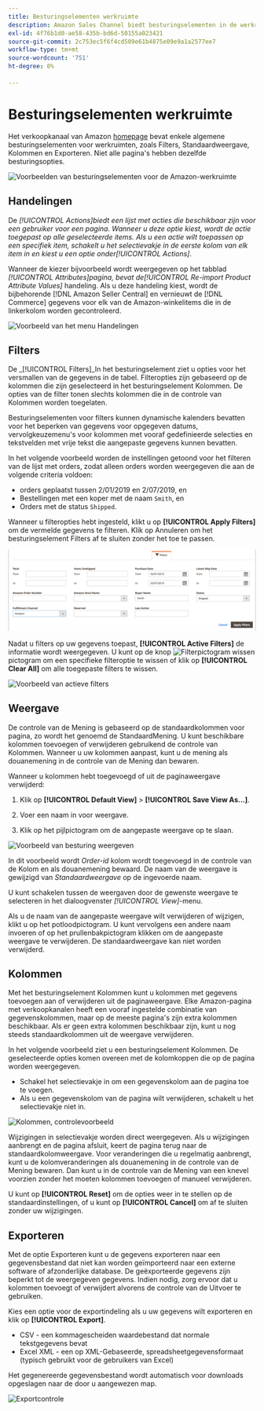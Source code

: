 ```yaml
---
title: Besturingselementen werkruimte
description: Amazon Sales Channel biedt besturingselementen in de werkruimte waarmee u lijsten kunt zoeken, informatie kunt bekijken en eenvoudig handelingen kunt toepassen.
exl-id: 4f76b1d0-ae58-435b-bd6d-50155a023421
source-git-commit: 2c753ec5f6f4cd509e61b4875e09e9a1a2577ee7
workflow-type: tm+mt
source-wordcount: '751'
ht-degree: 0%

---
```


# Besturingselementen werkruimte

Het verkoopkanaal van Amazon [homepage](./amazon-sales-channel-home.md) bevat enkele algemene besturingselementen voor werkruimten, zoals Filters, Standaardweergave, Kolommen en Exporteren. Niet alle pagina&#39;s hebben dezelfde besturingsopties.

![Voorbeelden van besturingselementen voor de Amazon-werkruimte](assets/amazon-workspace-controls.png)

## Handelingen

De _[!UICONTROL Actions]_biedt een lijst met acties die beschikbaar zijn voor een gebruiker voor een pagina. Wanneer u deze optie kiest, wordt de actie toegepast op alle geselecteerde items. Als u een actie wilt toepassen op een specifiek item, schakelt u het selectievakje in de eerste kolom van elk item in en kiest u een optie onder_[!UICONTROL Actions]_.

Wanneer de kiezer bijvoorbeeld wordt weergegeven op het tabblad _[!UICONTROL Attributes]_pagina, bevat de_[!UICONTROL Re-import Product Attribute Values]_ handeling. Als u deze handeling kiest, wordt de bijbehorende [!DNL Amazon Seller Central] en vernieuwt de [!DNL Commerce] gegevens voor elk van de Amazon-winkelitems die in de linkerkolom worden gecontroleerd.

![Voorbeeld van het menu Handelingen](assets/amazon-sales-channel-home-actions-option.png)

## Filters

De _[!UICONTROL Filters]_In het besturingselement ziet u opties voor het versmallen van de gegevens in de tabel. Filteropties zijn gebaseerd op de kolommen die zijn geselecteerd in het besturingselement Kolommen. De opties van de filter tonen slechts kolommen die in de controle van Kolommen worden toegelaten.

Besturingselementen voor filters kunnen dynamische kalenders bevatten voor het beperken van gegevens voor opgegeven datums, vervolgkeuzemenu&#39;s voor kolommen met vooraf gedefinieerde selecties en tekstvelden met vrije tekst die aangepaste gegevens kunnen bevatten.

In het volgende voorbeeld worden de instellingen getoond voor het filteren van de lijst met orders, zodat alleen orders worden weergegeven die aan de volgende criteria voldoen:

- orders geplaatst tussen 2/01/2019 en 2/07/2019, en
- Bestellingen met een koper met de naam `Smith`, en
- Orders met de status `Shipped`.

Wanneer u filteropties hebt ingesteld, klikt u op **[!UICONTROL Apply Filters]** om de vermelde gegevens te filteren. Klik op Annuleren om het besturingselement Filters af te sluiten zonder het toe te passen.

![Voorbeeld van filterbesturing](assets/workspace-controls-filters.png)

Nadat u filters op uw gegevens toepast, **[!UICONTROL Active Filters]** de informatie wordt weergegeven. U kunt op de knop ![Filterpictogram wissen](assets/x-icon-clear-filters.png) pictogram om een specifieke filteroptie te wissen of klik op **[!UICONTROL Clear All]** om alle toegepaste filters te wissen.

![Voorbeeld van actieve filters](assets/applied-filters-line.png)

## Weergave

De controle van de Mening is gebaseerd op de standaardkolommen voor pagina, zo wordt het genoemd de StandaardMening. U kunt beschikbare kolommen toevoegen of verwijderen gebruikend de controle van Kolommen. Wanneer u uw kolommen aanpast, kunt u de mening als douanemening in de controle van de Mening dan bewaren.

Wanneer u kolommen hebt toegevoegd of uit de paginaweergave verwijderd:

1. Klik op **[!UICONTROL Default View]** > **[!UICONTROL Save View As...]**.

1. Voer een naam in voor weergave.

1. Klik op het pijlpictogram om de aangepaste weergave op te slaan.

![Voorbeeld van besturing weergeven](assets/workspace-controls-view.png)

In dit voorbeeld wordt _Order-id_ kolom wordt toegevoegd in de controle van de Kolom en als douanemening bewaard. De naam van de weergave is gewijzigd van _Standaardweergave_ op de ingevoerde naam.

U kunt schakelen tussen de weergaven door de gewenste weergave te selecteren in het dialoogvenster _[!UICONTROL View]_-menu.

Als u de naam van de aangepaste weergave wilt verwijderen of wijzigen, klikt u op het potloodpictogram. U kunt vervolgens een andere naam invoeren of op het prullenbakpictogram klikken om de aangepaste weergave te verwijderen. De standaardweergave kan niet worden verwijderd.

## Kolommen

Met het besturingselement Kolommen kunt u kolommen met gegevens toevoegen aan of verwijderen uit de paginaweergave. Elke Amazon-pagina met verkoopkanalen heeft een vooraf ingestelde combinatie van gegevenskolommen, maar op de meeste pagina&#39;s zijn extra kolommen beschikbaar. Als er geen extra kolommen beschikbaar zijn, kunt u nog steeds standaardkolommen uit de weergave verwijderen.

In het volgende voorbeeld ziet u een besturingselement Kolommen. De geselecteerde opties komen overeen met de kolomkoppen die op de pagina worden weergegeven.

- Schakel het selectievakje in om een gegevenskolom aan de pagina toe te voegen.
- Als u een gegevenskolom van de pagina wilt verwijderen, schakelt u het selectievakje niet in.

![Kolommen, controlevoorbeeld](assets/workspace-controls-columns.png)

Wijzigingen in selectievakje worden direct weergegeven. Als u wijzigingen aanbrengt en de pagina afsluit, keert de pagina terug naar de standaardkolomweergave. Voor veranderingen die u regelmatig aanbrengt, kunt u de kolomveranderingen als douanemening in de controle van de Mening bewaren. Dan kunt u in de controle van de Mening van een knevel voorzien zonder het moeten kolommen toevoegen of manueel verwijderen.

U kunt op **[!UICONTROL Reset]** om de opties weer in te stellen op de standaardinstellingen, of u kunt op **[!UICONTROL Cancel]** om af te sluiten zonder uw wijzigingen.

## Exporteren

Met de optie Exporteren kunt u de gegevens exporteren naar een gegevensbestand dat niet kan worden geïmporteerd naar een externe software of afzonderlijke database. De geëxporteerde gegevens zijn beperkt tot de weergegeven gegevens. Indien nodig, zorg ervoor dat u kolommen toevoegt of verwijdert alvorens de controle van de Uitvoer te gebruiken.

Kies een optie voor de exportindeling als u uw gegevens wilt exporteren en klik op **[!UICONTROL Export]**.

- CSV - een kommagescheiden waardebestand dat normale tekstgegevens bevat
- Excel XML - een op XML-Gebaseerde, spreadsheetgegevensformaat (typisch gebruikt voor de gebruikers van Excel)

Het gegenereerde gegevensbestand wordt automatisch voor downloads opgeslagen naar de door u aangewezen map.

![Exportcontrole](assets/workspace-controls-export.png)

